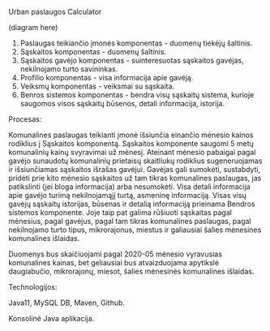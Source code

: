 Urban paslaugos Calculator

(diagram here)

1. Paslaugas teikiančio įmonės komponentas - duomenų tiekėjų šaltinis.
2. Sąskaitos komponentas - duomenų šaltinis.
3. Sąskaitos gavėjo komponentas - suinteresuotas sąskaitos gavėjas, nekilnojamo turto savininkas.
4. Profilio komponentas - visa informacija apie gavėją.
5. Veiksmų komponentas - veiksmai su sąskaita.
6. Benros sistemos komponentas - bendra visų sąskaitų sistema, kurioje saugomos visos sąskaitų būsenos, detali informacija, istorija.

Procesas:

Komunalines paslaugas teikianti įmonė išsiunčia einančio mėnesio kainos rodiklius į Sąskaitos komponentą. Sąskaitos komponente saugomi 5 metų komunalinių kainų svyravimai už mėnesį. Ateinant mėnesio pabaigai pagal gavėjo sunaudotų komunalinių prietaisų skaitliukų rodiklius sugeneruojamas ir išsiunčiamas sąskaitos išrašas gavėjui. Gavėjas gali sumokėti, sustabdyti, pridėti prie kito mėnesio sąskaitos už tam tikras komunalines paslaugas, jas patikslinti (jei bloga informacija) arba nesumokėti. Visa detali informacija apie gavėjo turimą nekilnojamąjį turtą, asmeninę informaciją. Visas visų gavėjų sąskaitų istorijas, būsenas ir detalią informaciją prieinama Bendros sistemos komponente. Joje taip pat galima rūšiuoti sąskaitas pagal mėnesius, pagal gavėjus, pagal tam tikras komunalines paslaugas, pagal nekilnojamo turto tipus, mikrorajonus, miestus ir galiausiai šalies mėnesines komunalines išlaidas.

Duomenys bus skaičiuojami pagal 2020-05 mėnesio vyravusias komunalines kainas, bet geliausiai bus atvaizduojama apytikslė daugiabučio, mikrorajonų, miesot, šalies mėnesinės komunalines išlaidas.

Technologijos:

Java11, MySQL DB, Maven, Github.

Konsolinė Java aplikacija.
